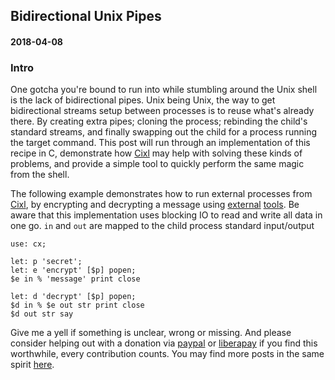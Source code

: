 ## Bidirectional Unix Pipes
#### 2018-04-08

### Intro
One gotcha you're bound to run into while stumbling around the Unix shell is the lack of bidirectional pipes. Unix being Unix, the way to get bidirectional streams setup between processes is to reuse what's already there. By creating extra pipes; cloning the process; rebinding the child's standard streams, and finally swapping out the child for a process running the target command. This post will run through an implementation of this recipe in C, demonstrate how [Cixl](https://github.com/basic-gongfu/cixl) may help with solving these kinds of problems, and provide a simple tool to quickly perform the same magic from the shell.

The following example demonstrates how to run external processes from [Cixl](https://github.com/basic-gongfu/cixl), by encrypting and decrypting a message using [external](https://github.com/basic-gongfu/cxbin/blob/master/linux64/encrypt) [tools](https://github.com/basic-gongfu/cxbin/blob/master/linux64/decrypt). Be aware that this implementation uses blocking IO to read and write all data in one go. ```in``` and ```out``` are mapped to the child process standard input/output

```
use: cx;

let: p 'secret';
let: e 'encrypt' [$p] popen;
$e in % 'message' print close

let: d 'decrypt' [$p] popen;
$d in % $e out str print close
$d out str say
```

Give me a yell if something is unclear, wrong or missing. And please consider helping out with a donation via [paypal](https://paypal.me/basicgongfu) or [liberapay](https://liberapay.com/basic-gongfu/donate) if you find this worthwhile, every contribution counts. You may find more posts in the same spirit [here](https://github.com/basic-gongfu/cixl/tree/master/devlog).